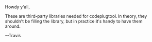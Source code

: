 Howdy y'all,

These are third-party libraries needed for codeplugtool.  In theory,
they shouldn't be filling the library, but in practice it's handy to
have them around.

--Travis
